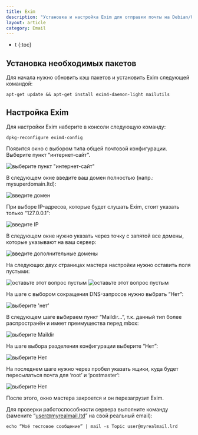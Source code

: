 ```yaml
---
title: Exim
description: "Установка и настройка Exim для отправки почты на Debian/Ubuntu"
layout: article
category: Email
---
```


* t
{:toc}




Установка необходимых пакетов
-----------------------------

Для начала нужно обновить кэш пакетов и установить Exim следующей командой:

	apt-get update && apt-get install exim4-daemon-light mailutils



Настройка Exim
--------------

Для настройки Exim наберите в консоли следующую команду:

	dpkg-reconfigure exim4-config

Появится окно с выбором типа общей почтовой конфигурации. Выберите пункт “интернет-сайт”.

![выберите пункт "интернет-сайт"](/images/mail/exim/exim-13.png "internet-site")

В следующем окне введите ваш домен полностью (напр.: mysuperdomain.ltd):

![введите домен](/images/mail/exim/exim-0.png "enter your domain")

При выборе IP-адресов, которые будет слушать Exim, стоит указать только “127.0.0.1”:

![введите IP](/images/mail/exim/exim-1.png "enter your IP-address")

В следующем окне нужно указать через точку с запятой все домены, которые указывают на ваш сервер:

![введите дополнительные домены](/images/mail/exim/exim-2.png "enter additional domains")

На следующих двух страницах мастера настройки нужно оставить поля пустыми:

![оставьте этот вопрос пустым](/images/mail/exim/exim-3.png "fill blank")
![оставьте этот вопрос пустым](/images/mail/exim/exim-4.png "fill blank")

На шаге с выбором сокращения DNS-запросов нужно выбрать “Нет”:

![выберите 'нет'](/images/mail/exim/exim-5.png "select No")

В следующем шаге выбираем пункт “Maildir...”, т.к. данный тип более распространён и имеет преимущества перед mbox:

![выберите Maildir](/images/mail/exim/exim-6.png "select Maildir")

На шаге выбора разделения конфигурации выберите “Нет”:

![выберите Нет](/images/mail/exim/exim-7.png "select No")

На последнем шаге нужно через пробел указать ящики, куда будет пересылаться почта для ‘root’ и ‘postmaster’:

![выберите Нет](/images/mail/exim/exim-7.png "enter emails")

После этого, окно мастера закроется и он перезагрузит Exim.

Для проверки работоспособности сервера выполните команду (замените “user@myrealmail.ltd” на свой реальный email):

	echo “Моё тестовое сообщение” | mail -s Topic user@myrealmail.lrd